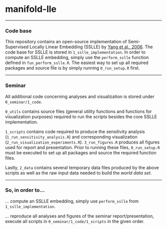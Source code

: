 # manifold-lle

***

### Code base

This repository contains an open-source implementation of Semi-Supervised Locally Linear Embedding (SSLLE) by [Yang et al., 2006](https://dl.acm.org/doi/abs/10.1145/1143844.1143978). 
The code base for SSLLE is stored in ``1_sslle_implementation``.
In order to compute an SSLLE embedding, simply use the ``perform_sslle`` 
function defined in ``fun_perform_sslle.R``.
The easiest way to set up all required packages and source file is by simply 
running ``0_run_setup.R`` first.

***

### Seminar

All additional code concerning analyses and visualization is stored under 
``0_seminar/1_code``.

``0_utils`` contains source files (general utility functions and functions 
for visualization purposes) required to run the scripts besides the core SSLLE
implementation.

``1_scripts`` contains code required to produce the sensitivity analysis 
(``1_run_sensitivity_analysis.R``) and corresponding visualization 
(``2_run_visualization_experiments.R``).
``3_run_figures.R`` produces all figures used for report and presentation.
Prior to running these files, ``0_run_setup.R`` must be executed to set up 
all packages and source the required function files.

Lastly, ``2_data`` contains several temporary data files produced by the above 
scripts as well as the raw input data needed to build the *world data set*.

***

### So, in order to...

... compute an SSLLE embedding, simply use ``perform_sslle`` from 
``1_sslle_implementation``.

... reproduce all analyses and figures of the seminar report/presentation, 
execute all scripts in ``0_seminar/1_code/1_scripts`` in the given order.
